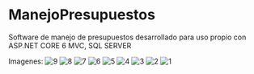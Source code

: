 # ManejoPresupuestos

Software de manejo de presupuestos desarrollado para  uso propio con ASP.NET CORE 6 MVC, SQL SERVER

Imagenes:
![9](https://github.com/Hachigud/ManejoPresupuestos/assets/101149365/caf1d63d-1758-4e42-9877-7af30e820a6a)
![8](https://github.com/Hachigud/ManejoPresupuestos/assets/101149365/040db244-6a59-4871-bee9-916475970703)
![7](https://github.com/Hachigud/ManejoPresupuestos/assets/101149365/61f22a6a-8805-471f-821c-2a6340366bf7)
![6](https://github.com/Hachigud/ManejoPresupuestos/assets/101149365/b686c9fe-8dcb-41b1-a961-e16adb91967b)
![5](https://github.com/Hachigud/ManejoPresupuestos/assets/101149365/2ade3aa3-e1a6-4811-ac05-3dc0c2a87d48)
![4](https://github.com/Hachigud/ManejoPresupuestos/assets/101149365/871f8375-352a-4496-8e27-ba70297372c3)
![3](https://github.com/Hachigud/ManejoPresupuestos/assets/101149365/aff02fa8-9c69-4a2f-a03d-a15f8a907d0a)
![2](https://github.com/Hachigud/ManejoPresupuestos/assets/101149365/f643b46e-b851-47a4-879b-a30ccd3757c5)
![1](https://github.com/Hachigud/ManejoPresupuestos/assets/101149365/5eb6879d-0213-4c3f-9a37-8def783d98eb)
